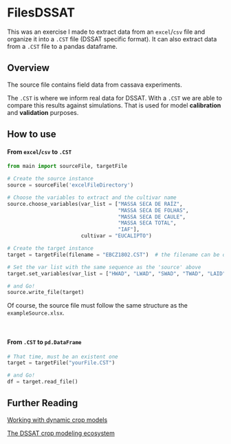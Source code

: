 # FilesDSSAT

This was an exercise I made to extract data from an `excel`/`csv` file and organize it into a `.CST` file (DSSAT specific format). It can also extract data from a `.CST` file to a pandas dataframe.

## Overview

The source file contains field data from cassava experiments.

The `.CST` is where we inform real data for DSSAT. With a `.CST` we are able to compare this results against simulations.
That is used for model **calibration** and **validation** purposes.

## How to use

#### From `excel`/`csv` to `.CST`

```python
from main import sourceFile, targetFile

# Create the source instance
source = sourceFile('excelFileDirectory')

# Choose the variables to extract and the cultivar name
source.choose_variables(var_list = ["MASSA SECA DE RAÍZ", 
                                    "MASSA SECA DE FOLHAS", 
                                    "MASSA SECA DE CAULE", 
                                    "MASSA SECA TOTAL", 
                                    "IAF"],
                        cultivar = "EUCALIPTO")

# Create the target instance
target = targetFile(filename = "EBCZ1802.CST")  # the filename can be of a nonexistent one

# Set the var list with the same sequence as the 'source' above 
target.set_variables(var_list = ["HWAD", "LWAD", "SWAD", "TWAD", "LAID"])

# and Go!
source.write_file(target)
```
Of course, the source file must follow the same structure as the `exampleSource.xlsx`.

<br>

#### From `.CST` to `pd.DataFrame`

```python
# That time, must be an existent one
target = targetFile("yourFile.CST")

# and Go!
df = target.read_file()
```

## Further Reading

[Working with dynamic crop models](https://www.elsevier.com/books/working-with-dynamic-crop-models/wallach/978-0-12-811756-9)

[The DSSAT crop modeling ecosystem](https://shop.bdspublishing.com/store/bds/detail/product/3-190-9781786765185)
